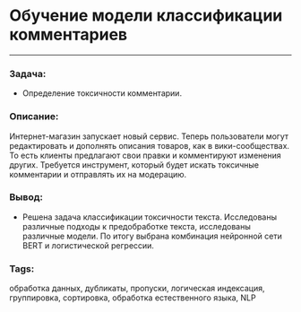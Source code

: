 # Обучение модели классификации комментариев
---
### Задача:
- Определение токсичности комментарии.
### Описание:
Интернет-магазин запускает новый сервис. Теперь пользователи могут редактировать и дополнять описания товаров, как в вики-сообществах. То есть клиенты предлагают свои правки и комментируют изменения других. Требуется инструмент, который будет искать токсичные комментарии и отправлять их на модерацию.
### Вывод:
- Решена задача классификации токсичности текста. Исследованы различные подходы к предобработке текста, исследованы различные модели. По итогу выбрана комбинация нейронной сети BERT и логистической регрессии.
### Tags:
обработка данных, дубликаты, пропуски, логическая индексация, группировка, сортировка, обработка естественного языка, NLP
